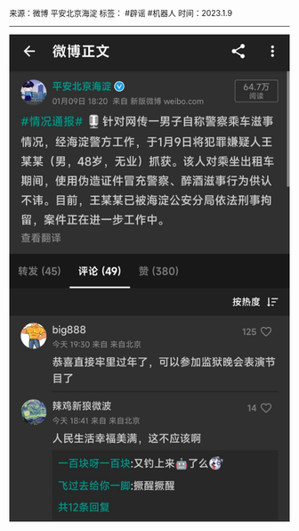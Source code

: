 来源：微博 平安北京海淀
标签： #辟谣 #机器人
时间：2023.1.9
***
[![IMG_20230109_221423.jpg](https://raw.githubusercontent.com/bluntvoice/mypic/main/IMG_20230109_221423.jpg)](https://raw.githubusercontent.com/bluntvoice/mypic/main/IMG_20230109_221423.jpg)
